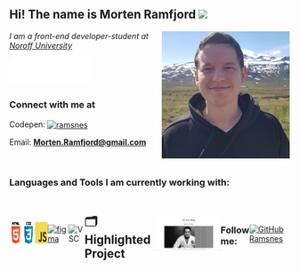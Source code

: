 <h2> Hi! The name is Morten Ramfjord <img src="#" width="50"></h2>
<img align='right' src="morten-farger-2.jpeg" width="230">
<p><em>I am a front-end developer-student at <a href="http://www.noroff.com">Noroff University</a></em></p>
<img src="noroff-logo.png" width="150"></a>

<br>

### Connect with me at

<p align="left">Codepen:
<a href="https://codepen.io/ramsnes" target="blank"><img align="center" src="https://raw.githubusercontent.com/rahuldkjain/github-profile-readme-generator/master/src/images/icons/Social/codepen.svg" alt="ramsnes" height="30" width="40" /></a>
</p>

Email: **Morten.Ramfjord@gmail.com**

<br>

### Languages and Tools I am currently working with:

<div style="display: flex; align-items: center;">
    <a href="https://www.w3.org/html/" target="_blank" rel="noreferrer">
        <img src="https://raw.githubusercontent.com/devicons/devicon/master/icons/html5/html5-original-wordmark.svg" alt="html5" width="40" height="40" />
    </a>
    <a href="https://www.w3schools.com/css/" target="_blank" rel="noreferrer">
        <img src="https://raw.githubusercontent.com/devicons/devicon/master/icons/css3/css3-original-wordmark.svg" alt="css3" width="40" height="40" />
    </a>
    <a href="https://developer.mozilla.org/en-US/docs/Web/JavaScript" target="_blank" rel="noreferrer">
        <img src="https://raw.githubusercontent.com/devicons/devicon/master/icons/javascript/javascript-original.svg" alt="javascript" width="40" height="40" />
    </a>
    <a href="https://www.figma.com/" target="_blank" rel="noreferrer">
        <img src="https://www.vectorlogo.zone/logos/figma/figma-icon.svg" alt="figma" width="40" height="40" />
    </a>
    
<img src="https://img.shields.io/badge/VSCode-0078D4?style=for-the-badge&logo=visual%20studio%20code&logoColor=white" alt="VSC" />

<br>

## 🗂️ Highlighted Project

<a href="https://github.com/Ramsnes/projectExam1Private">
  <img align="center" src="projExamLarge.jpeg" width="200" alt="exam Image" />
</a>

<br>

<h3>Follow me:</h3>

[![GitHub Ramsnes](https://img.shields.io/github/followers/ramsnes?label=follow&style=social)](https://github.com/Ramsnes)

